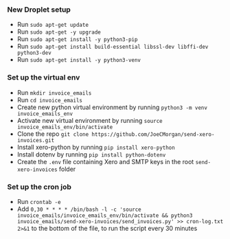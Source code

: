### New Droplet setup
* Run `sudo apt-get update`
* Run `sudo apt-get -y upgrade`
* Run `sudo apt-get install -y python3-pip`
* Run `sudo apt-get install build-essential libssl-dev libffi-dev python3-dev`
* Run `sudo apt-get install -y python3-venv`

### Set up the virtual env
* Run `mkdir invoice_emails`
* Run `cd invoice_emails`
* Create new python virtual environment by running `python3 -m venv invoice_emails_env`
* Activate new virtual environment by running `source invoice_emails_env/bin/activate`
* Clone the repo `git clone https://github.com/JoeCMorgan/send-xero-invoices.git`
* Install xero-python by running `pip install xero-python`
* Install dotenv by running `pip install python-dotenv`
* Create the `.env` file containing Xero and SMTP keys in the root `send-xero-invoices` folder

### Set up the cron job
* Run `crontab -e`
* Add `0,30 * * * * /bin/bash -l -c 'source invoice_emails/invoice_emails_env/bin/activate && python3 invoice_emails/send-xero-invoices/send_invoices.py' >> cron-log.txt 2>&1` to the bottom of the file, to run the script every 30 minutes